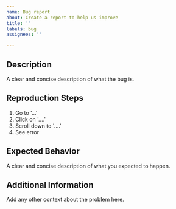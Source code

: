 ```yaml
---
name: Bug report
about: Create a report to help us improve
title: ''
labels: bug
assignees: ''

---
```


## Description
A clear and concise description of what the bug is.

## Reproduction Steps
1. Go to '...'
2. Click on '....'
3. Scroll down to '....'
4. See error

## Expected Behavior
A clear and concise description of what you expected to happen.

## Additional Information
Add any other context about the problem here.
